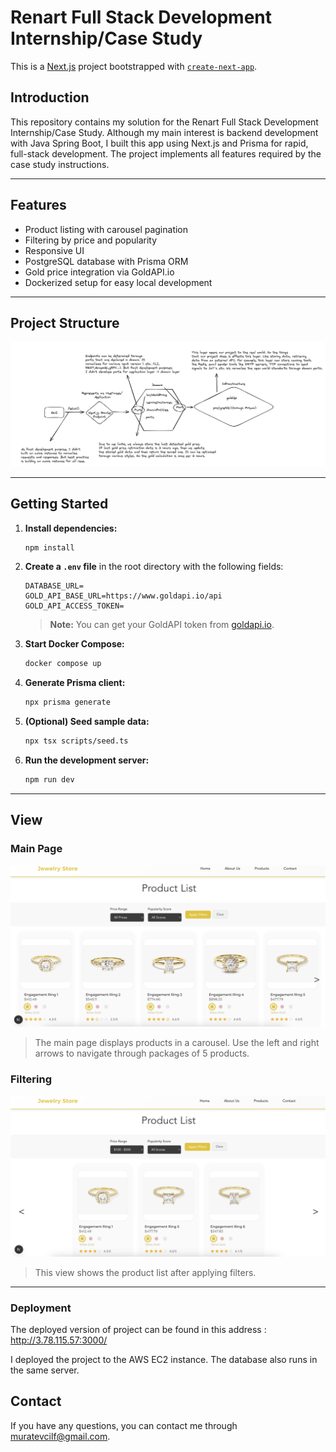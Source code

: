 # Renart Full Stack Development Internship/Case Study

This is a [Next.js](https://nextjs.org) project bootstrapped with [`create-next-app`](https://nextjs.org/docs/app/api-reference/cli/create-next-app).

## Introduction

This repository contains my solution for the Renart Full Stack Development Internship/Case Study. Although my main interest is backend development with Java Spring Boot, I built this app using Next.js and Prisma for rapid, full-stack development. The project implements all features required by the case study instructions.

---

## Features
- Product listing with carousel pagination
- Filtering by price and popularity
- Responsive UI
- PostgreSQL database with Prisma ORM
- Gold price integration via GoldAPI.io
- Dockerized setup for easy local development

---

## Project Structure

![Project Scheme](./public/scheme.png)

---

## Getting Started

1. **Install dependencies:**
   ```bash
   npm install
   ```

2. **Create a `.env` file** in the root directory with the following fields:
   ```env
   DATABASE_URL=
   GOLD_API_BASE_URL=https://www.goldapi.io/api
   GOLD_API_ACCESS_TOKEN=
   ```
   > **Note:** You can get your GoldAPI token from [goldapi.io](https://www.goldapi.io/).

3. **Start Docker Compose:**
   ```bash
   docker compose up
   ```

4. **Generate Prisma client:**
   ```bash
   npx prisma generate
   ```

5. **(Optional) Seed sample data:**
   ```bash
   npx tsx scripts/seed.ts
   ```

6. **Run the development server:**
   ```bash
   npm run dev
   ```

---

## View

### Main Page

![Main Page Preview](./public/withoutfilter.png)

> The main page displays products in a carousel. Use the left and right arrows to navigate through packages of 5 products.

### Filtering

![Filtered View Preview](./public/withfilter.png)

> This view shows the product list after applying filters.

---

### Deployment

The deployed version of project can be found in this address : http://3.78.115.57:3000/

I deployed the project to the AWS EC2 instance. The database also runs in the same server.

## Contact

If you have any questions, you can contact me through muratevcilf@gmail.com.